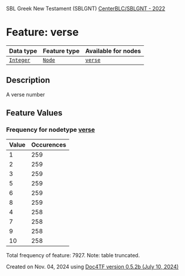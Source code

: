 SBL Greek New Testament (SBLGNT) [CenterBLC/SBLGNT - 2022](https://github.com/CenterBLC/SBLGNT)
# Feature: verse
Data type|Feature type|Available for nodes
---|---|---
[`Integer`](featuresbydatatype.md#integer)|[`Node`](featuresbytype.md#node)| [`verse`](featuresbynodetype.md#verse) 
## Description
A verse number
## Feature Values
### Frequency for nodetype [verse](featuresbynodetype.md#verse)
Value|Occurences
---|---
1|259
2|259
3|259
5|259
6|259
8|259
4|258
7|258
9|258
10|258

Total frequency of feature: 7927. Note: table truncated.
  

Created on Nov. 04, 2024 using [Doc4TF version 0.5.2b (July 10, 2024)](https://github.com/tonyjurg/Doc4TF/blob/main/CreateFeatureDoc.ipynb) 